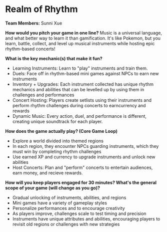 # Realm of Rhythm

**Team Members:** Sunni Xue

**How would you pitch your game in one line?**
Music is a universal language, and what better way to learn it than gamification. It's like Pokemon, but you learn, battle, collect, and level up musical instruments while hosting epic rhythm-based concerts!

**What is the key mechanic(s) that make it fun?**
- Learning Instruments: Learn to "play" instruments and train them.
- Duels: Face off in rhythm-based mini games against NPCs to earn new instruments
- Inventory + Upgrades: Each instrument collected has unique rhythm mechanics and abilities that can be levelled up by using them in challenges and performances
- Concert Hosting: Players create setlists using their instruments and perform rhythm challenges during concerts to earncurrency and rewards
- Dynamic Music: Every action, duel, and performance is different, creating unique soundtrack for each player.

**How does the game actually play? (Core Game Loop)**
- Explore a world divided into themed regions
- In each region, they encounter NPCs guarding instruments, which they must win by completing rhythm challenges
- Use earned XP and currency to upgrade instruments and unlock new abilities
- Host Concerts: Plan and "perform" concerts to entertain audiences, earn money, and recieve rewards.


**How will you keep players engaged for 30 minutes? What's the general scope of your game (will change as you go)?**
- Gradual unlocking of instruments, abilities, and regions
- Mini games have a variety of gameplay styles
- Personalize performances and to encourage creativity
- As players improve, challenges scale to test timing and precision
- Instruments have unique attributes and abilities, encouraging players to revisit old regions or challenges with new strategies